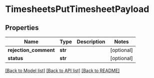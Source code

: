 # TimesheetsPutTimesheetPayload

## Properties

Name | Type | Description | Notes
------------ | ------------- | ------------- | -------------
**rejection_comment** | **str** |  | [optional] 
**status** | **str** |  | [optional] 

[[Back to Model list]](../README.md#documentation-for-models) [[Back to API list]](../README.md#documentation-for-api-endpoints) [[Back to README]](../README.md)


